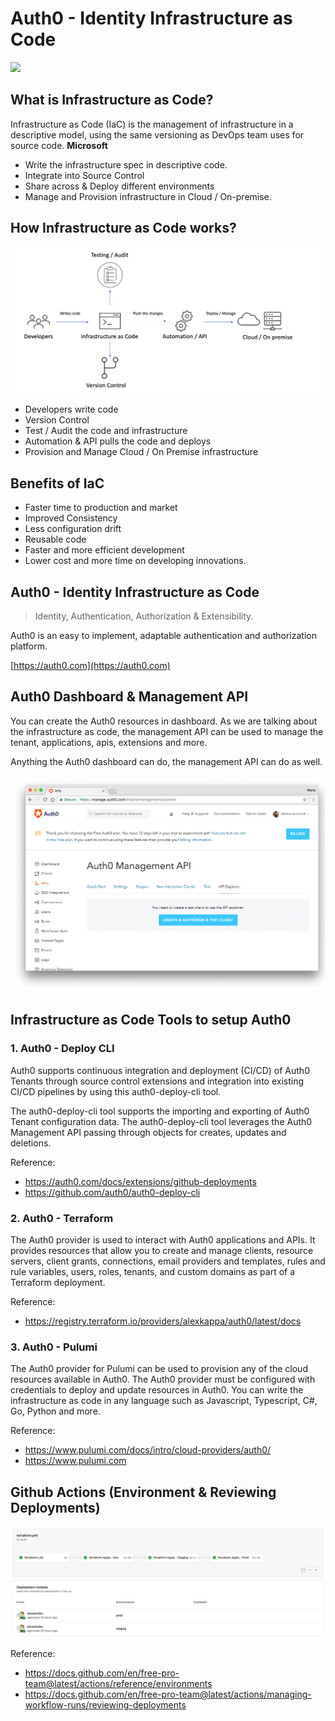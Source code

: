 # Auth0 - Identity Infrastructure as Code

[![](https://img.youtube.com/vi/HwsO3Wv7k-Q/maxresdefault.jpg)](https://www.youtube.com/watch?v=HwsO3Wv7k-Q)

## What is Infrastructure as Code?

Infrastructure as Code (IaC) is the management of infrastructure in a descriptive model, using the same versioning as DevOps team uses for source code. **Microsoft**

* Write the infrastructure spec in descriptive code.
* Integrate into Source Control 
* Share across & Deploy different environments
* Manage and Provision infrastructure in Cloud / On-premise.


## How Infrastructure as Code works?

![](./docs/infra.png)

* Developers write code
* Version Control
* Test / Audit the code and infrastructure
* Automation & API pulls the code and deploys
* Provision and Manage Cloud / On Premise infrastructure

## Benefits of IaC

* Faster time to production and market
* Improved Consistency
* Less configuration drift
* Reusable code
* Faster and more efficient development
* Lower cost and more time on developing innovations.

## Auth0 - Identity Infrastructure as Code
> Identity, Authentication, Authorization & Extensibility.

Auth0 is an easy to implement, adaptable authentication and authorization platform. 

[https://auth0.com](https://auth0.com)

## Auth0 Dashboard & Management API

You can create the Auth0 resources in dashboard. As we are talking about the infrastructure as code, the management API can be used to manage the tenant, applications, apis, extensions and more.

Anything the Auth0 dashboard can do, the management API can do as well.

![](./docs/mapi.png)

## Infrastructure as Code Tools to setup Auth0

### 1. Auth0 - Deploy CLI

Auth0 supports continuous integration and deployment (CI/CD) of Auth0 Tenants through source control extensions and integration into existing CI/CD pipelines by using this auth0-deploy-cli tool.

The auth0-deploy-cli tool supports the importing and exporting of Auth0 Tenant configuration data. The auth0-deploy-cli tool leverages the Auth0 Management API passing through objects for creates, updates and deletions.

Reference:

* https://auth0.com/docs/extensions/github-deployments
* https://github.com/auth0/auth0-deploy-cli

### 2. Auth0 - Terraform 

The Auth0 provider is used to interact with Auth0 applications and APIs. It provides resources that allow you to create and manage clients, resource servers, client grants, connections, email providers and templates, rules and rule variables, users, roles, tenants, and custom domains as part of a Terraform deployment.

Reference:
* https://registry.terraform.io/providers/alexkappa/auth0/latest/docs

### 3. Auth0 - Pulumi

The Auth0 provider for Pulumi can be used to provision any of the cloud resources available in Auth0. The Auth0 provider must be configured with credentials to deploy and update resources in Auth0. You can write the infrastructure as code in any language such as Javascript, Typescript, C#, Go, Python and more.

Reference:
* https://www.pulumi.com/docs/intro/cloud-providers/auth0/
* https://www.pulumi.com

## Github Actions (Environment & Reviewing Deployments)

![](./docs/actions.png)

Reference:

* https://docs.github.com/en/free-pro-team@latest/actions/reference/environments
* https://docs.github.com/en/free-pro-team@latest/actions/managing-workflow-runs/reviewing-deployments
